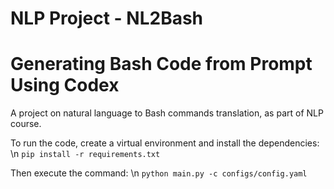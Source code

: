# NLP Project - NL2Bash
# Generating Bash Code from Prompt Using Codex

A project on natural language to Bash commands translation, as part of NLP course.

To run the code, create a virtual environment and install the dependencies: \n
`pip install -r requirements.txt`

Then execute the command: \n
`python main.py -c configs/config.yaml`

